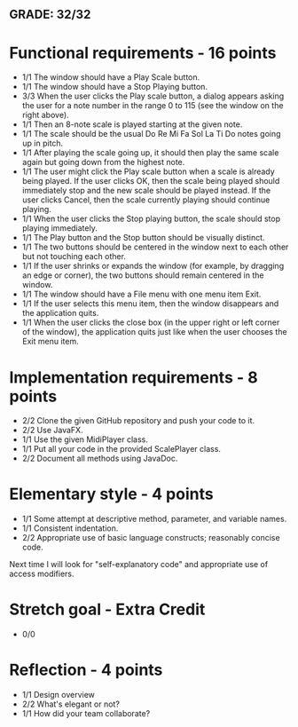 GRADE: 32/32
------------

Functional requirements - 16 points
===================================
* 1/1 The window should have a Play Scale button.
* 1/1 The window should have a Stop Playing button.
* 3/3 When the user clicks the Play scale button, a dialog appears asking the user for a note number in the range 0 to 115 (see the window on the right above). 
* 1/1 Then an 8-note scale is played starting at the given note.
* 1/1 The scale should be the usual Do Re Mi Fa Sol La Ti Do notes going up in pitch. 
* 1/1 After playing the scale going up, it should then play the same scale again but going down from the highest note. 
* 1/1 The user might click the Play scale button when a scale is already being played. If the user clicks OK, then the scale being played should immediately stop and the new scale should be played instead. If the user clicks Cancel, then the scale currently playing should continue playing.
* 1/1 When the user clicks the Stop playing button, the scale should stop playing immediately. 
* 1/1 The Play button and the Stop button should be visually distinct. 
* 1/1 The two buttons should be centered in the window next to each other but not touching each other.
* 1/1 If the user shrinks or expands the window (for example, by dragging an edge or corner), the two buttons should remain centered in the window.
* 1/1 The window should have a File menu with one menu item Exit. 
* 1/1 If the user selects this menu item, then the window disappears and the application quits.
* 1/1 When the user clicks the close box (in the upper right or left corner of the window), the application quits just like when the user chooses the Exit menu item.

Implementation requirements - 8 points
======================================
* 2/2 Clone the given GitHub repository and push your code to it.
* 2/2 Use JavaFX.
* 1/1 Use the given MidiPlayer class.
* 1/1 Put all your code in the provided ScalePlayer class.
* 2/2 Document all methods using JavaDoc.

Elementary style - 4 points
==========================
* 1/1 Some attempt at descriptive method, parameter, and variable names.
* 1/1 Consistent indentation.
* 2/2 Appropriate use of basic language constructs; reasonably concise code.

Next time I will look for "self-explanatory code" and appropriate use of 
access modifiers.

Stretch goal - Extra Credit
===========================
* 0/0 

Reflection - 4 points
=====================
* 1/1 Design overview
* 2/2 What's elegant or not?
* 1/1 How did your team collaborate?
